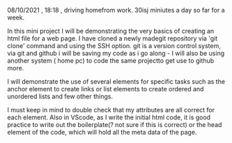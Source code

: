 08/10/2021 , 18:18 , driving homefrom work.
30isj miniutes a  day so far for a week.

In this mini project I will be demonstrating the very basics of creating an html file for a web page. I have cloned a newly madegit repository via 'git clone' command and using the SSH option. git is a version control system, via git and github i will be saving my code as i go along - I will also be using another system ( home pc) to code the same projectto get use to github more.

I will demonstrate the use of several elements for specific tasks such as the anchor element to create links or list elements to create ordered and unordered lists and few other things.

I must keep in mind to double check that my attributes are all correct for each element. Also in VScode, as I write the initial html code, it is good practice to write out the boilerplate(? not sure if this is correct) or the head element of the code, which will hold all the meta data of the page.
